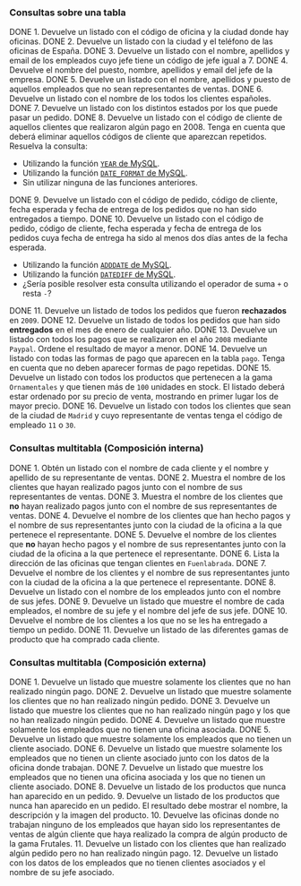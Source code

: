 ### Consultas sobre una tabla

DONE 1. Devuelve un listado con el código de oficina y la ciudad donde hay oficinas.
DONE 2. Devuelve un listado con la ciudad y el teléfono de las oficinas de España.
DONE 3. Devuelve un listado con el nombre, apellidos y email de los empleados cuyo jefe tiene un código de jefe igual a 7.
DONE 4. Devuelve el nombre del puesto, nombre, apellidos y email del jefe de la empresa.
DONE 5. Devuelve un listado con el nombre, apellidos y puesto de aquellos empleados que no sean representantes de ventas.
DONE 6. Devuelve un listado con el nombre de los todos los clientes españoles.
DONE 7. Devuelve un listado con los distintos estados por los que puede pasar un pedido.
DONE 8. Devuelve un listado con el código de cliente de aquellos clientes que realizaron algún pago en 2008. Tenga en cuenta que deberá eliminar aquellos códigos de cliente que aparezcan repetidos. Resuelva la consulta:

- Utilizando la función [`YEAR` de MySQL](https://dev.mysql.com/doc/refman/5.5/en/date-and-time-functions.html#function_year).
- Utilizando la función [`DATE_FORMAT` de MySQL](https://dev.mysql.com/doc/refman/5.5/en/date-and-time-functions.html#function_date-format).
- Sin utilizar ninguna de las funciones anteriores.

DONE 9. Devuelve un listado con el código de pedido, código de cliente, fecha esperada y fecha de entrega de los pedidos que no han sido entregados a tiempo.
DONE 10. Devuelve un listado con el código de pedido, código de cliente, fecha esperada y fecha de entrega de los pedidos cuya fecha de entrega ha sido al menos dos días antes de la fecha esperada.

- Utilizando la función [`ADDDATE` de MySQL](https://dev.mysql.com/doc/refman/5.5/en/date-and-time-functions.html#function_adddate).
- Utilizando la función [`DATEDIFF` de MySQL](https://dev.mysql.com/doc/refman/5.5/en/date-and-time-functions.html#function_datediff).
- ¿Sería posible resolver esta consulta utilizando el operador de suma `+` o resta `-`?

DONE 11. Devuelve un listado de todos los pedidos que fueron **rechazados** en `2009`.
DONE 12. Devuelve un listado de todos los pedidos que han sido **entregados** en el mes de enero de cualquier año.
DONE 13. Devuelve un listado con todos los pagos que se realizaron en el año `2008` mediante `Paypal`. Ordene el resultado de mayor a menor.
DONE 14. Devuelve un listado con todas las formas de pago que aparecen en la tabla `pago`. Tenga en cuenta que no deben aparecer formas de pago repetidas.
DONE 15. Devuelve un listado con todos los productos que pertenecen a la gama `Ornamentales` y que tienen más de `100` unidades en stock. El listado deberá estar ordenado por su precio de venta, mostrando en primer lugar los de mayor precio.
DONE 16. Devuelve un listado con todos los clientes que sean de la ciudad de `Madrid` y cuyo representante de ventas tenga el código de empleado `11` o `30`.

### Consultas multitabla (Composición interna)

DONE 1. Obtén un listado con el nombre de cada cliente y el nombre y apellido de su representante de ventas.
DONE 2. Muestra el nombre de los clientes que hayan realizado pagos junto con el nombre de sus representantes de ventas.
DONE 3. Muestra el nombre de los clientes que **no** hayan realizado pagos junto con el nombre de sus representantes de ventas.
DONE 4. Devuelve el nombre de los clientes que han hecho pagos y el nombre de sus representantes junto con la ciudad de la oficina a la que pertenece el representante.
DONE 5. Devuelve el nombre de los clientes que **no** hayan hecho pagos y el nombre de sus representantes junto con la ciudad de la oficina a la que pertenece el representante.
DONE 6. Lista la dirección de las oficinas que tengan clientes en `Fuenlabrada`.
DONE 7. Devuelve el nombre de los clientes y el nombre de sus representantes junto con la ciudad de la oficina a la que pertenece el representante.
DONE 8. Devuelve un listado con el nombre de los empleados junto con el nombre de sus jefes.
DONE 9. Devuelve un listado que muestre el nombre de cada empleados, el nombre de su jefe y el nombre del jefe de sus jefe.
DONE 10. Devuelve el nombre de los clientes a los que no se les ha entregado a tiempo un pedido.
DONE 11. Devuelve un listado de las diferentes gamas de producto que ha comprado cada cliente.

### Consultas multitabla (Composición externa)


DONE 1. Devuelve un listado que muestre solamente los clientes que no han realizado ningún pago.
DONE 2. Devuelve un listado que muestre solamente los clientes que no han realizado ningún pedido.
DONE 3. Devuelve un listado que muestre los clientes que no han realizado ningún pago y los que no han realizado ningún pedido.
DONE 4. Devuelve un listado que muestre solamente los empleados que no tienen una oficina asociada.
DONE 5. Devuelve un listado que muestre solamente los empleados que no tienen un cliente asociado.
DONE 6. Devuelve un listado que muestre solamente los empleados que no tienen un cliente asociado junto con los datos de la oficina donde trabajan.
DONE 7. Devuelve un listado que muestre los empleados que no tienen una oficina asociada y los que no tienen un cliente asociado.
DONE 8. Devuelve un listado de los productos que nunca han aparecido en un pedido.
9. Devuelve un listado de los productos que nunca han aparecido en un pedido. El resultado debe mostrar el nombre, la descripción y la imagen del producto.
10. Devuelve las oficinas donde no trabajan ninguno de los empleados que hayan sido los representantes de ventas de algún cliente que haya realizado la compra de algún producto de la gama Frutales.
11. Devuelve un listado con los clientes que han realizado algún pedido pero no han realizado ningún pago.
12. Devuelve un listado con los datos de los empleados que no tienen clientes asociados y el nombre de su jefe asociado.
